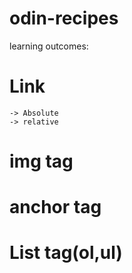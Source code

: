 # odin-recipes

learning outcomes: 
  # Link 
    -> Absolute 
    -> relative 
  # img tag 
  # anchor tag 
  # List tag(ol,ul)
